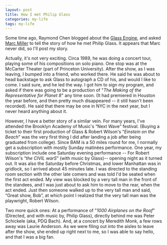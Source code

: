 ```yaml
---
layout: post
title: How I met Philip Glass
categories: my-life
tags: my-life
---
```

Some time ago, Raymond Chen blogged about the [Glass Engine](http://blogs.msdn.com/oldnewthing/archive/2004/02/04/67385.aspx), and asked [Marc Miller](http://weblogs.asp.net/marcmill) to tell the story of how he met Philip Glass. It appears that Marc never did, so I'll post my story.

Actually, it's not very exciting.  Circa 1989, he was doing a concert tour, playing some of his compositions on solo piano.  One stop was at the McCarter Theater (part of Princeton University).  After the show, as I was leaving, I bumped into a friend, who worked there. He said he was about to head backstage to ask Glass to autograph a CD of his, and would I like to come.  I said sure, and he led the way. I got him to sign my program, and asked if there was going to be a production of "*The Making of the Representative for Planet 8*" any time soon.  (It had premiered in Houston the year before, and then pretty much disappeared -- it still hasn't been recorded).  He said that there may be one in NYC in the next year, but I never heard anything about it.

However, I have a better story of a similar vein.  For many years, I've attended the Brooklyn Academy of Music's &#8220;Next Wave&#8221; festival.  (Buying a ticket to their first production of Glass &amp; Robert Wilson's &#8220;*Einstein on the Beach*&#8221; was the very first thing I did after landing a job after being graduated from college).  Since BAM is a 50 miles round for me, I normally get a subscription with mostly Sunday matin&#233;es performance.  One year, my subscription include one Saturday evening performance -- For Robert Wilson's &#8220;*the CIVIL warS*&#8221; (with music by Glass)-- opening night as it turned out.  It was also the Saturday before Christmas, and lower Manhattan was in gridlock, so I arrived about 45 minutes late.  I was directed to the standing room section with the other late comers and was told I'd be seated when the first act ended. My view was blocked by a very tall man in the front of the standees, and I was just about to ask him to move to the rear, when the act ended.  Just then someone walked up to the very tall man and said, &#8220;Great show, Bob&#8221;, at which point I realized that the very tall man was the playwright, Robert Wilson.

Two more quick ones: At a performance of "*1000 Airplanes on the Roof*" (Directed, and with music by, Philip Glass), directly behind me was Peter Schickele (aka, PDQ Bach).  And, at a concert by Meredith Monk, a few rows away was Laurie Anderson. As we were filing out into the aisles to leave after the show, she ended up right next to me, so I was able to say hello, and that I was a big fan.

